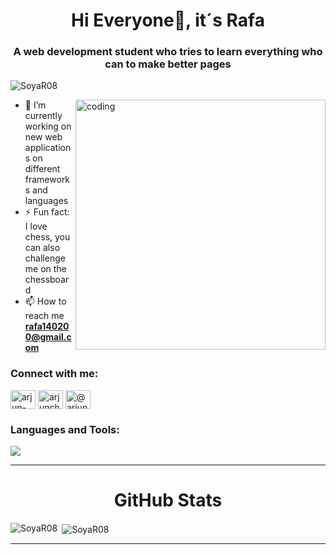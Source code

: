 <!--![logo](https://github.com/arjunsingh27/arjunsingh27/blob/main/1.jpg)-->
 
<h1 align="center">Hi Everyone👋, it´s Rafa</h1>
<h3 align="center">A web development student who tries to learn everything who can to make better pages</h3>
<p align="left"> <img src="https://komarev.com/ghpvc/?username=SoyaR08&label=Profile%20views&color=0e75b6&style=flat" alt="SoyaR08" /> </p>

<img align="right" alt="coding" width="400px" src="https://media2.giphy.com/media/v1.Y2lkPTc5MGI3NjExN2IxYjczNjMxZTE4YTlmMjkxNGVhZGNkY2E2Zjk1NTA4MmNkMGJhNiZlcD12MV9pbnRlcm5hbF9naWZzX2dpZklkJmN0PWc/qgQUggAC3Pfv687qPC/giphy.gif">


- 🔭 I’m currently working on new web applications on different frameworks and languages
- ⚡ Fun fact: I love chess, you can also challenge me on the chessboard
- 📫 How to reach me **rafa140200@gmail.com**

<h3 align="left">Connect with me:</h3>
<p align="left">
<a href="https://www.linkedin.com/in/rafael-navarro-g%C3%B3mez-4b31b9356/" target="blank"><img align="center" src="https://raw.githubusercontent.com/rahuldkjain/github-profile-readme-generator/master/src/images/icons/Social/linked-in-alt.svg" alt="arjun-singh-27-" height="30" width="40" /></a>
<a href="https://www.youtube.com/c/arjunchaudhary27" target="blank"><img align="center" src="https://raw.githubusercontent.com/rahuldkjain/github-profile-readme-generator/master/src/images/icons/Social/youtube.svg" alt="arjunchaudhary27" height="30" width="40" /></a>
<a href="https://www.hackerrank.com/@arjunsingh10" target="blank"><img align="center" src="https://raw.githubusercontent.com/rahuldkjain/github-profile-readme-generator/master/src/images/icons/Social/hackerrank.svg" alt="@arjunsingh10" height="30" width="40" /></a>
</p>

<h3 align="left">Languages and Tools:</h3>
<p align="left"> 
   
  <a href="#"><img src="https://skillicons.dev/icons?i=py,java,html,css,js,php,ts,bootstrap,git,react,laravel,angular,flask,vscode,eclipse&perline=5" /></a>
  
</p>

------

<h1 align="center">GitHub Stats</h1>

<p><img align="left" src="https://github-readme-stats.vercel.app/api/top-langs/?username=SoyaR08&theme=react&layout=compact" alt="SoyaR08" /></p>

<p>&nbsp;<img align="center" src="https://github-readme-stats.vercel.app/api?username=SoyaR08&count_private=true&theme=react" alt="SoyaR08" /></p>




------



<!--
Credit: [arjunsingh27](https://github.com/arjunsingh27)
Last Edited on: 19/01/2024
**SoyaR08/SoyaR08** is a ✨ _special_ ✨ repository because its `README.md` (this file) appears on your GitHub profile.

Here are some ideas to get you started:

- 🔭 I’m currently working on ...
- 🌱 I’m currently learning ...
- 👯 I’m looking to collaborate on ...
- 🤔 I’m looking for help with ...
- 💬 Ask me about ...
- 📫 How to reach me: ...
- 😄 Pronouns: ...
- ⚡ Fun fact: ...

[![SoyaR08's GitHub stats]()](https://github.com/anuraghazra/github-readme-stats)
## Something about me
## 🛠️ Technologies and skills
- **Lenguajes de programación:** Python, Java, PHP, JavaScript
- **Frontend:** React, Angular
- **Backend:** Node.js, PHP con MySQL, Spring Boot & Spring API
-->




